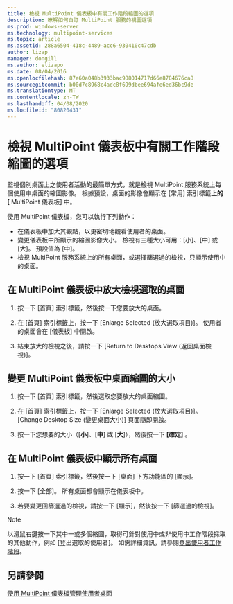 ```yaml
---
title: 檢視 MultiPoint 儀表板中有關工作階段縮圖的選項
description: 瞭解如何自訂 MultiPoint 服務的視圖選項
ms.prod: windows-server
ms.technology: multipoint-services
ms.topic: article
ms.assetid: 288a6504-418c-4489-acc6-930410c47cdb
author: lizap
manager: dongill
ms.author: elizapo
ms.date: 08/04/2016
ms.openlocfilehash: 87e60a048b3933bac988014717d66e8784676ca8
ms.sourcegitcommit: b00d7c8968c4adc8f699dbee694afe6ed36bc9de
ms.translationtype: MT
ms.contentlocale: zh-TW
ms.lasthandoff: 04/08/2020
ms.locfileid: "80820431"
---
```

# <a name="view-options-for-session-thumbnails-in-multipoint-dashboard"></a>檢視 MultiPoint 儀表板中有關工作階段縮圖的選項
監視個別桌面上之使用者活動的最簡單方式，就是檢視 MultiPoint 服務系統上每個使用中桌面的縮圖影像。 根據預設，桌面的影像會顯示在 [常用] 索引標籤**上的 [** MultiPoint 儀表板] 中。  
  
使用 MultiPoint 儀表板，您可以執行下列動作：  
  
- 在儀表板中加大其觀點，以更密切地觀看使用者的桌面。  
- 變更儀表板中所顯示的縮圖影像大小。 檢視有三種大小可用︰[小]、[中] 或 [大]。 預設值為 [中]。  
- 檢視 MultiPoint 服務系統上的所有桌面，或選擇篩選過的檢視，只顯示使用中的桌面。  
  
## <a name="to-enlarge-the-view-of-a-selected-desktop-in-multipoint-dashboard"></a>在 MultiPoint 儀表板中放大檢視選取的桌面  
  
1.  按一下 [首頁] 索引標籤，然後按一下您要放大的桌面。  
  
2.  在 [首頁] 索引標籤上，按一下 [Enlarge Selected (放大選取項目)]。 使用者的桌面會在 [儀表板] 中開啟。  
  
3.  結束放大的檢視之後，請按一下 [Return to Desktops View (返回桌面檢視)]。  
  
## <a name="to-change-the-size-of-desktop-thumbnails-in-multipoint-dashboard"></a>變更 MultiPoint 儀表板中桌面縮圖的大小  
  
1.  按一下 [首頁] 索引標籤，然後選取您要放大的桌面縮圖。  
  
2.  在 [首頁] 索引標籤上，按一下 [Enlarge Selected (放大選取項目)]。 [Change Desktop Size (變更桌面大小)] 頁面隨即開啟。  
  
3.  按一下您想要的大小（[**小**]、[**中**] 或 [**大**]），然後按一下 **[確定]** 。  
  
## <a name="to-show-all-desktops-in-multipoint-dashboard"></a>在 MultiPoint 儀表板中顯示所有桌面  
  
1.  按一下 [首頁] 索引標籤，然後按一下 [桌面] 下方功能區的 [顯示]。  
  
2.  按一下 [全部]。 所有桌面都會顯示在儀表板中。  
  
3.  若要變更回篩選過的檢視，請按一下 [顯示]，然後按一下 [篩選過的檢視]。  

>[!NOTE] 
> 以滑鼠右鍵按一下其中一或多個縮圖，取得可針對使用中或非使用中工作階段採取的其他動作，例如 [登出選取的使用者]。 如需詳細資訊，請參閱[登出使用者工作階段](Log-Off-User-Sessions.md)。

## <a name="see-also"></a>另請參閱  
[使用 MultiPoint 儀表板管理使用者桌面](Manage-User-Desktops-Using-MultiPoint-Dashboard.md)